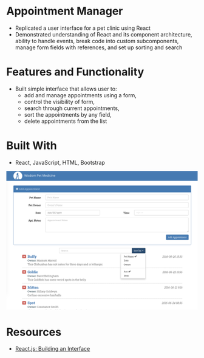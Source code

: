 # Appointment Manager
* Replicated a user interface for a pet clinic using React
* Demonstrated understanding of React and its component architecture, ability to handle events, break code into custom subcomponents, manage form fields with references, and set up sorting and search

# Features and Functionality
* Built simple interface that allows user to:<br/>
	- add and manage appointments using a form, <br/>
	- control the visibility of form, <br/>
	- search through current appointments, <br/>
	- sort the appointments by any field, <br/>
	- delete appointments from the list <br/>

# Built With
* React, JavaScript, HTML, Bootstrap

<img src="https://raw.githubusercontent.com/xlisachan/appointment-app/master/public/WisdomPetMedicine-Screenshot.png">

# Resources
* <a href="https://www.lynda.com/React-js-tutorials/Overview-project/495271/511718-4.html?org=strayer.edu">React.js: Building an Interface</a>
